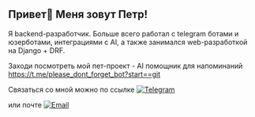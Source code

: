 ## Привет👋 Меня зовут Петр!

Я backend-разработчик. 
Больше всего работал с telegram ботами и юзерботами, интеграциями с AI, а также занимался web-разработкой на Django + DRF.

Заходи посмотреть мой пет-проект - AI помощник для напоминаний
https://t.me/please_dont_forget_bot?start==git

Связаться со мной можно по ссылке [![Telegram](https://img.shields.io/badge/Telegram-%40petro2561-blue?style=flat&logo=telegram)](https://t.me/petro2561)

 или почте [![Email](https://img.shields.io/badge/Email-andreev.pete%40gmail.com-blue?style=flat&logo=gmail)](mailto:andreev.pete@gmail.com)

<!--
**Petro2561/Petro2561** is a ✨ _special_ ✨ repository because its `README.md` (this file) appears on your GitHub profile.

Here are some ideas to get you started:

- 🔭 I’m currently working on ...
- 🌱 I’m currently learning ...
- 👯 I’m looking to collaborate on ...
- 🤔 I’m looking for help with ...
- 💬 Ask me about ...
- 📫 How to reach me: ...
- 😄 Pronouns: ...
- ⚡ Fun fact: ...
-->
